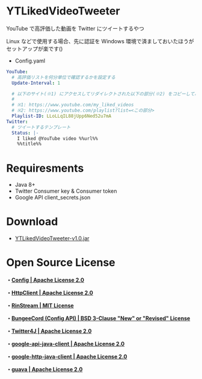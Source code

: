 # YTLikedVideoTweeter
YouTube で高評価した動画を Twitter にツイートするやつ

Linux などで使用する場合、先に認証を Windows 環境で済ましておいたほうがセットアップが楽です()

- Config.yaml
```Yaml
YouTube:
  # 高評価リストを何分単位で確認するかを設定する
  Update-Interval: 1

  # 以下のサイト(※1) にアクセスしてリダイレクトされた以下の部分(※2) をコピーして以下に貼り付け
  #
  # ※1: https://www.youtube.com/my_liked_videos
  # ※2: https://www.youtube.com/playlist?list=<この部分>
  Playlist-ID: LLoLLqIL88jUpp6Ned52u7mA
Twitter:
  # ツイートするテンプレート
  Status: |-
    I liked @YouTube video %%url%%
    %%title%%

```

# Requiresments
- Java 8+
- Twitter Consumer key & Consumer token
- Google API client_secrets.json

# Download
- [YTLikedVideoTweeter-v1.0.jar](https://github.com/SimplyRin/YTLikedVideoTweeter/releases/download/1.0/YTLikedVideoTweeter-v1.0.jar)

# Open Source License
**・[Config | Apache License 2.0](https://github.com/SimplyRin/Config/blob/master/LICENSE.md)**

**・[HttpClient | Apache License 2.0](https://github.com/SimplyRin/HttpClient/blob/master/LICENSE.md)**

**・[RinStream | MIT License](https://github.com/SimplyRin/RinStream/blob/master/LICENSE.md)**

**・[BungeeCord (Config API) | BSD 3-Clause "New" or "Revised" License](https://github.com/SpigotMC/BungeeCord/blob/master/LICENSE)**

**・[Twitter4J | Apache License 2.0](https://github.com/Twitter4J/Twitter4J/blob/master/LICENSE.txt)**

**・[google-api-java-client | Apache License 2.0](https://github.com/googleapis/google-api-java-client/blob/master/LICENSE)**

**・[google-http-java-client | Apache License 2.0](https://github.com/googleapis/google-http-java-client/blob/master/LICENSE)**

**・[guava | Apache License 2.0](https://github.com/google/guava/blob/master/COPYING)**
